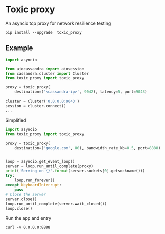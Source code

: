 # Toxic proxy

An asyncio tcp proxy for network resilience testing

```shell
pip install --upgrade  toxic_proxy
```

## Example

```python
import asyncio

from aiocassandra import aiosession
from cassandra.cluster import Cluster
from toxic_proxy import toxic_proxy

proxy = toxic_proxy(
    destination=('<cassandra-ip>', 9042), latency=5, port=9043)

cluster = Cluster('0.0.0.0:9043')
session = cluster.connect()
...
```

Simplified

```python
import asyncio
from toxic_proxy import toxic_proxy

proxy = toxic_proxy(
    destination=('google.com', 80), bandwidth_rate_kb=0.5, port=8888)


loop = asyncio.get_event_loop()
server = loop.run_until_complete(proxy)
print('Serving on {}'.format(server.sockets[0].getsockname()))
try:
    loop.run_forever()
except KeyboardInterrupt:
    pass
# Close the server
server.close()
loop.run_until_complete(server.wait_closed())
loop.close()
```

Run the app and entry

```shell
curl -v 0.0.0.0:8888
```
